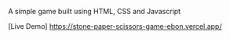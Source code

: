 A simple game built using HTML, CSS and Javascript

[Live Demo] https://stone-paper-scissors-game-ebon.vercel.app/

